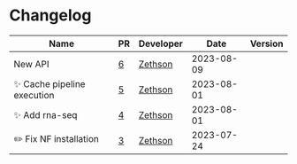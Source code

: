 # Changelog

<!-- prettier-ignore -->
Name | PR | Developer | Date | Version
--- | --- | --- | --- | ---
New API | [6](https://github.com/laminlabs/nextflow-lamin-usecases/pull/6) | [Zethson](https://github.com/Zethson) | 2023-08-09 |
:sparkles: Cache pipeline execution | [5](https://github.com/laminlabs/nextflow-lamin-usecases/pull/5) | [Zethson](https://github.com/Zethson) | 2023-08-01 |
:sparkles: Add rna-seq | [4](https://github.com/laminlabs/nextflow-lamin-usecases/pull/4) | [Zethson](https://github.com/Zethson) | 2023-08-01 |
:pencil2: Fix NF installation | [3](https://github.com/laminlabs/nextflow-lamin-usecases/pull/3) | [Zethson](https://github.com/Zethson) | 2023-07-24 |
